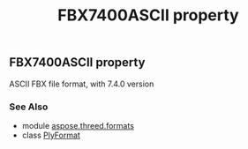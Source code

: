 ﻿---
title: FBX7400ASCII property
second_title: Aspose.3D for Python via .NET API References
description: 
type: docs
weight: 220
url: /python-net/aspose.threed.formats/plyformat/fbx7400ascii/
is_root: false
---

## FBX7400ASCII property


ASCII FBX file format, with 7.4.0 version

### See Also
* module [aspose.threed.formats](../../)
* class [PlyFormat](/3d/python-net/aspose.threed.formats/plyformat)
